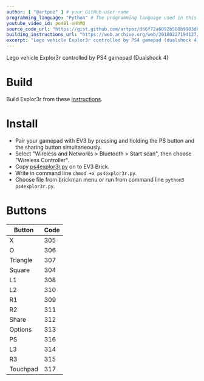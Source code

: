 ```yaml
---
author: [ "@artpoz" ] # your GitHub user name
programming_language: "Python" # The programming language used in this project
youtube_video_id: po4B1-oHhMQ
source_code_url: "https://gist.github.com/artpoz/d66f72a6092b580b9903d088dd6d1262" # Provide a link to your code
building_instructions_url: "https://web.archive.org/web/20180227194127/http://robotsquare.com/2015/10/06/explor3r-building-instructions/"
excerpt: "Lego vehicle Explor3r controlled by PS4 gamepad (dualshock 4)"
---
```


Lego vehicle Explor3r controlled by PS4 gamepad (Dualshock 4)

# Build

Build Explor3r from these [instructions](https://web.archive.org/web/20180227194127/http://robotsquare.com/2015/10/06/explor3r-building-instructions/).

# Install

- Pair your gamepad with EV3 by pressing and holding the PS button and the sharing button simultaneously.
- Select "Wireless and Networks > Bluetooth > Start scan", then choose "Wireless Controller".
- Copy [ps4explor3r.py](https://gist.github.com/artpoz/d66f72a6092b580b9903d088dd6d1262) on to EV3 Brick.
- Write in command line `chmod +x ps4explor3r.py`.
- Choose file from brickman menu or run from command line `python3 ps4explor3r.py`.

# Buttons

|Button|Code|
|--|--|
|X|305|
|O|306|
|Triangle|307|
|Square|304|
|L1|308|
|L2|310|
|R1|309|
|R2|311|
|Share|312|
|Options|313|
|PS|316|
|L3|314|
|R3|315|
|Touchpad|317|

